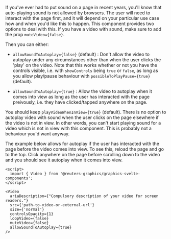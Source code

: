 If you've ever had to put sound on a page in recent years,
you'll know that auto-playing sound is not allowed by browsers. The user will need to interact with the page first, and it will depend on your
particular use case how and when you'd like this to happen. This component provides two options to deal with this.
If you have a video with sound, make sure to add the prop `muteVideo={false}`.

Then you can either:

- `allowSoundToAutoplay={false}` (default) : Don't allow the video to autoplay under any circumstances other than when the user clicks the 'play' on the video. Note that this
works whether or not you have the controls visible, i.e. with `showControls` being `true` or `false`, as long as you allow
play/pause behaviour with `possibleToPlayPause={true}` (default).

- `allowSoundToAutoplay={true}` : Allow the video to autoplay when it comes into view as long as the user has interacted with the page preivously, i.e. they have clicked/tapped
anywhere on the page.

You should keep `playVideoWhenInView={true}` (default). There is no option to autoplay video with sound when the user clicks on the page
elsewhere if the video is not in view. In other words, you can't start playing sound for a video which is not in view with this component.
This is probably not a behaviour you'd want anyway.

The example below allows for autoplay if the user has interacted with the page before the video comes into view. To see this, reload the page
and go to the top. Click anywhere on the page before scrolling down to the video and you should see it autoplay when it comes into view.

```svelte
<script>
  import { Video } from '@reuters-graphics/graphics-svelte-components';
</script>

<Video 
  ariaDescription={"Compulsory description of your video for screen readers."}
  src={'path-to-video-or-external-url'} 
  size={'normal'}
  controlsOpacity={1}
  loopVideo={false}
  muteVideo={false}
  allowSoundToAutoplay={true}
/>
```
